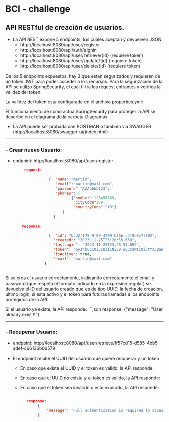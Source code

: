 # BCI - challenge
## API RESTful de creación de usuarios.

- La API REST expone 5 endpoints, los cuales aceptan y devuelven JSON
  - http://localhost:8080/api/user/register
  - http://localhost:8080/api/auth/signin 
  - http://localhost:8080/api/user/retrieve/{id} (requiere token)
  - http://localhost:8080/api/user/update/{id} (requiere token)
  - http://localhost:8080/api/user/delete/{id} (requiere token)
    
De los 5 endpoints expuestos, hay 3 que estan segurizados y requieren de un token JWT para poder acceder a los recursos.
Para la segurizacion de la API se utilizo SpringSecurity, el cual filtra los request entrantes y verifica la validez del token.

La validez del token esta configurada en el archivo properties.yml:


El funcionamiento de como actua SpringSecurity para proteger la API se describe en el diagrama de la carpeta Diagramas.


- La API puede ser probada con POSTMAN o tambien via SWAGGER (http://localhost:8080/swagger-ui/index.html)

***  
### - Crear nuevo Usuario:

  - endpoint: http://localhost:8080/api/user/register

    ```json
         request:
        
                    {  "name":"martin",
                       "email":"martin@mail.com",
                       "password":"AAAbbbb123",
                       "phones": [
                              {"number":123456789,
                               "cityCode":90,
                               "countryCode":"AR"}
                          ]
                      }
        
        response:
        
                    {  "id": "bcd2f175-9f09-4709-bf6b-c4f9e6c7f892",
                      "created": "2023-11-25T23:28:55.658",
                      "lastLogin": "2023-11-25T23:28:55.659",
                      "token": "eyJhbGciOiJIUzI1NiJ9.eyJzdWIiOiJtYXJ0aW4yQG1haWwuY2wiLCJpYXQiOjE3MDA5NjU3MzYsImV4cCI6MTcwMDk2NTc5Nn0.9Aobr76pZt7o49wh_xxKtudgAPQtms5QNDAqXz9v82I",
                      "isActive": true,
                      "email": "martin@mail.com"
                  }
      

Si se crea el usuario correctamente, indicando correctamente el email y password (que respeta el formato indicado en la expresion regular) se devuelve el ID del usuario creado que es de tipo UUID, la fecha de creacion, ultimo login, si esta activo y el token para futuras llamadas a los endpoints protegidos de la API.

Si el usuario ya existe, la API responde:
    ```json
          response:
              {"message": "User already exist !!"}
              
***
### - Recuperar Usuario:

  - endpoint: http://localhost:8080/api/user/retrieve/ff57cd15-d585-4bb5-adef-c66136b0d579
 
  - El endpoint recibe el UUID del usuario que quiere recuperar y un token

     - En caso que existe el UUID y el token es valido, la API responde:


     - En caso que el UUID no exista y el token es valido, la API responde:
   

     - En caso que el token sea invalido o este expirado, la API responde:
       
     ```json

           response:
                {
                    "message": "Full authentication is required to access this resource. Please check token validity and try again!!"
                }
